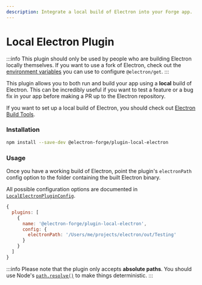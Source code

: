 ```yaml
---
description: Integrate a local build of Electron into your Forge app.
---
```


# Local Electron Plugin

:::info
This plugin should only be used by people who are building Electron locally themselves. If you want to use a fork of Electron, check out the [environment variables](https://github.com/electron/get#usage) you can use to configure `@electron/get`.
:::

This plugin allows you to both run and build your app using a **local** build of Electron. This can be incredibly useful if you want to test a feature or a bug fix in your app before making a PR up to the Electron repository.

If you want to set up a local build of Electron, you should check out [Electron Build Tools](https://github.com/electron/build-tools).

### Installation

```bash
npm install --save-dev @electron-forge/plugin-local-electron
```

### Usage

Once you have a working build of Electron, point the plugin's `electronPath` config option to the folder containing the built Electron binary.

All possible configuration options are documented in [`LocalElectronPluginConfig`](https://js.electronforge.io/interfaces/\_electron\_forge\_plugin\_local\_electron.LocalElectronPluginConfig.html).

```jsx title="forge.config.js"
{
  plugins: [
    {
      name: '@electron-forge/plugin-local-electron',
      config: {
        electronPath: '/Users/me/projects/electron/out/Testing'
      }
    }
  ]
}
```


:::info
Please note that the plugin only accepts **absolute paths**. You should use Node's [`path.resolve()`](https://nodejs.org/api/path.html#pathresolvepaths) to make things deterministic.
:::
